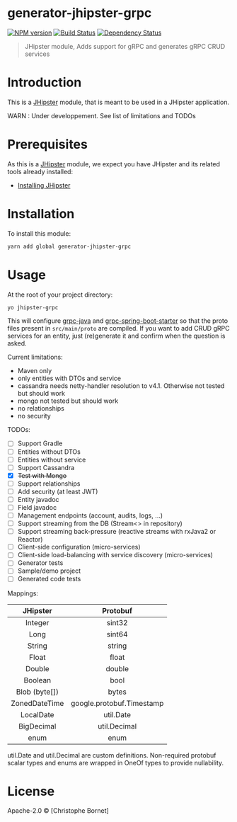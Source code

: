 # generator-jhipster-grpc
[![NPM version][npm-image]][npm-url] [![Build Status][travis-image]][travis-url] [![Dependency Status][daviddm-image]][daviddm-url]
> JHipster module, Adds support for gRPC and generates gRPC CRUD services

# Introduction

This is a [JHipster](http://jhipster.github.io/) module, that is meant to be used in a JHipster application.

WARN : Under developpement. See list of limitations and TODOs

# Prerequisites

As this is a [JHipster](http://jhipster.github.io/) module, we expect you have JHipster and its related tools already installed:

- [Installing JHipster](https://jhipster.github.io/installation.html)

# Installation

To install this module:

```bash
yarn add global generator-jhipster-grpc
```

# Usage

At the root of your project directory:
```bash
yo jhipster-grpc
```
This will configure [grpc-java](https://github.com/grpc/grpc-java) and [grpc-spring-boot-starter](https://github.com/LogNet/grpc-spring-boot-starter) 
so that the proto files present in `src/main/proto` are compiled.
If you want to add CRUD gRPC services for an entity, just (re)generate it and confirm when the question is asked.

Current limitations:
* Maven only
* only entities with DTOs and service
* cassandra needs netty-handler resolution to v4.1. Otherwise not tested but should work
* mongo not tested but should work
* no relationships
* no security

TODOs:
- [ ] Support Gradle
- [ ] Entities without DTOs
- [ ] Entities without service
- [ ] Support Cassandra
- [x] ~~Test with Mongo~~
- [ ] Support relationships
- [ ] Add security (at least JWT)
- [ ] Entity javadoc
- [ ] Field javadoc
- [ ] Management endpoints (account, audits, logs, ...)
- [ ] Support streaming from the DB (Stream<> in repository)
- [ ] Support streaming back-pressure (reactive streams with rxJava2 or Reactor)
- [ ] Client-side configuration (micro-services)
- [ ] Client-side load-balancing with service discovery (micro-services)
- [ ] Generator tests
- [ ] Sample/demo project
- [ ] Generated code tests

Mappings:

| JHipster | Protobuf      | 
|:--------:|:-------------:|
| Integer  | sint32 |
| Long     | sint64 |
| String   | string |
| Float   | float |
| Double   | double |
| Boolean   | bool |
| Blob (byte[]) | bytes |
| ZonedDateTime | google.protobuf.Timestamp |
| LocalDate | util.Date |
| BigDecimal | util.Decimal |
| enum | enum |

util.Date and util.Decimal are custom definitions. 
Non-required protobuf scalar types and enums are wrapped in OneOf types to provide nullability.

# License

Apache-2.0 © [Christophe Bornet]


[npm-image]: https://img.shields.io/npm/v/generator-jhipster-grpc.svg
[npm-url]: https://npmjs.org/package/generator-jhipster-grpc
[travis-image]: https://travis-ci.org/cbornet/generator-jhipster-grpc.svg?branch=master
[travis-url]: https://travis-ci.org/cbornet/generator-jhipster-grpc
[daviddm-image]: https://david-dm.org/cbornet/generator-jhipster-grpc.svg?theme=shields.io
[daviddm-url]: https://david-dm.org/cbornet/generator-jhipster-module
